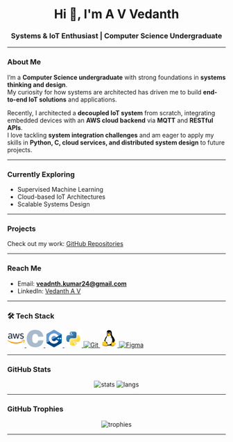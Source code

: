 <h1 align="center">Hi 👋, I'm A V Vedanth</h1>
<h3 align="center">Systems & IoT Enthusiast | Computer Science Undergraduate</h3>

---

### About Me  
I’m a **Computer Science undergraduate** with strong foundations in **systems thinking and design**.  
My curiosity for how systems are architected has driven me to build **end-to-end IoT solutions** and applications.  

 Recently, I architected a **decoupled IoT system** from scratch, integrating embedded devices with an **AWS cloud backend** via **MQTT** and **RESTful APIs**.  
 I love tackling **system integration challenges** and am eager to apply my skills in **Python, C, cloud services, and distributed system design** to future projects.  

---

### Currently Exploring  
- Supervised Machine Learning  
- Cloud-based IoT Architectures  
- Scalable Systems Design  

---

### Projects  
Check out my work: [GitHub Repositories](https://github.com/escape-kinetics)

---

### Reach Me  
- Email: **veadnth.kumar24@gmail.com**  
- LinkedIn: [Vedanth A V](https://www.linkedin.com/in/vedanth-a-v-137587260/)  

---

### 🛠️ Tech Stack  
<p align="left"> 
  <a href="https://aws.amazon.com" target="_blank"> <img src="https://raw.githubusercontent.com/devicons/devicon/master/icons/amazonwebservices/amazonwebservices-original-wordmark.svg" alt="AWS" width="40" height="40"/> </a>
  <a href="https://www.cprogramming.com/" target="_blank"> <img src="https://raw.githubusercontent.com/devicons/devicon/master/icons/c/c-original.svg" alt="C" width="40" height="40"/> </a>
  <a href="https://www.w3schools.com/cpp/" target="_blank"> <img src="https://raw.githubusercontent.com/devicons/devicon/master/icons/cplusplus/cplusplus-original.svg" alt="C++" width="40" height="40"/> </a>
  <a href="https://www.python.org" target="_blank"> <img src="https://raw.githubusercontent.com/devicons/devicon/master/icons/python/python-original.svg" alt="Python" width="40" height="40"/> </a>
  <a href="https://git-scm.com/" target="_blank"> <img src="https://www.vectorlogo.zone/logos/git-scm/git-scm-icon.svg" alt="Git" width="40" height="40"/> </a>
  <a href="https://www.linux.org/" target="_blank"> <img src="https://raw.githubusercontent.com/devicons/devicon/master/icons/linux/linux-original.svg" alt="Linux" width="40" height="40"/> </a>
  <a href="https://www.figma.com/" target="_blank"> <img src="https://www.vectorlogo.zone/logos/figma/figma-icon.svg" alt="Figma" width="40" height="40"/> </a>
</p>

---

### GitHub Stats  
<p align="center">
  <img src="https://github-readme-stats.vercel.app/api?username=escape-kinetics&show_icons=true&theme=tokyonight" alt="stats" height="160"/>
  <img src="https://github-readme-stats.vercel.app/api/top-langs/?username=escape-kinetics&layout=compact&theme=tokyonight" alt="langs" height="160"/>
</p>

---

###  GitHub Trophies  
<p align="center">
  <img src="https://github-profile-trophy.vercel.app/?username=escape-kinetics&theme=tokyonight&row=1&column=6" alt="trophies" />
</p>

---

